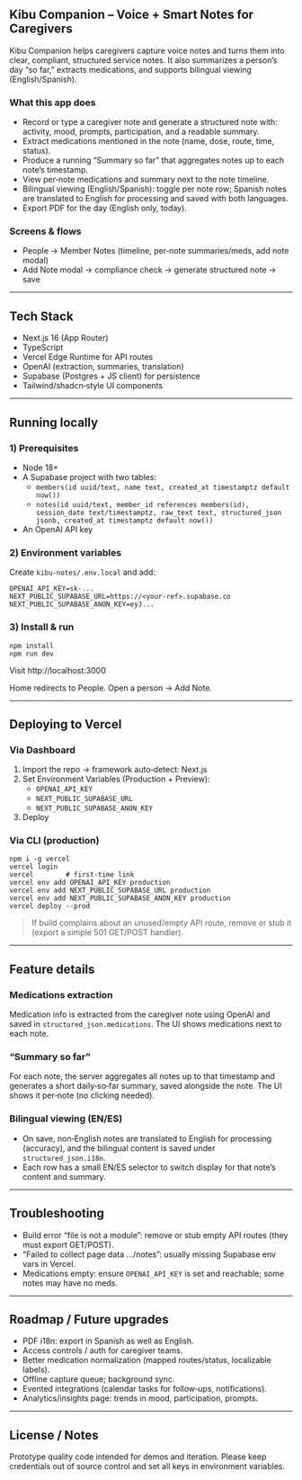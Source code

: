 ## Kibu Companion – Voice + Smart Notes for Caregivers

Kibu Companion helps caregivers capture voice notes and turns them into clear, compliant, structured service notes. It also summarizes a person’s day “so far,” extracts medications, and supports bilingual viewing (English/Spanish).

### What this app does
- Record or type a caregiver note and generate a structured note with: activity, mood, prompts, participation, and a readable summary.
- Extract medications mentioned in the note (name, dose, route, time, status).
- Produce a running “Summary so far” that aggregates notes up to each note’s timestamp.
- View per‑note medications and summary next to the note timeline.
- Bilingual viewing (English/Spanish): toggle per note row; Spanish notes are translated to English for processing and saved with both languages.
- Export PDF for the day (English only, today).

### Screens & flows
- People → Member Notes (timeline, per‑note summaries/meds, add note modal)
- Add Note modal → compliance check → generate structured note → save

---

## Tech Stack

- Next.js 16 (App Router)
- TypeScript
- Vercel Edge Runtime for API routes
- OpenAI (extraction, summaries, translation)
- Supabase (Postgres + JS client) for persistence
- Tailwind/shadcn‑style UI components

---

## Running locally

### 1) Prerequisites
- Node 18+
- A Supabase project with two tables:
  - `members(id uuid/text, name text, created_at timestamptz default now())`
  - `notes(id uuid/text, member_id references members(id), session_date text/timestamptz, raw_text text, structured_json jsonb, created_at timestamptz default now())`
- An OpenAI API key

### 2) Environment variables
Create `kibu-notes/.env.local` and add:

```
OPENAI_API_KEY=sk-...
NEXT_PUBLIC_SUPABASE_URL=https://<your-ref>.supabase.co
NEXT_PUBLIC_SUPABASE_ANON_KEY=eyJ...
```

### 3) Install & run
```
npm install
npm run dev
```
Visit http://localhost:3000

Home redirects to People. Open a person → Add Note.

---

## Deploying to Vercel

### Via Dashboard
1) Import the repo → framework auto‑detect: Next.js
2) Set Environment Variables (Production + Preview):
   - `OPENAI_API_KEY`
   - `NEXT_PUBLIC_SUPABASE_URL`
   - `NEXT_PUBLIC_SUPABASE_ANON_KEY`
3) Deploy

### Via CLI (production)
```
npm i -g vercel
vercel login
vercel        # first‑time link
vercel env add OPENAI_API_KEY production
vercel env add NEXT_PUBLIC_SUPABASE_URL production
vercel env add NEXT_PUBLIC_SUPABASE_ANON_KEY production
vercel deploy --prod
```

> If build complains about an unused/empty API route, remove or stub it (export a simple 501 GET/POST handler).

---

## Feature details

### Medications extraction
Medication info is extracted from the caregiver note using OpenAI and saved in `structured_json.medications`. The UI shows medications next to each note.

### “Summary so far”
For each note, the server aggregates all notes up to that timestamp and generates a short daily‑so‑far summary, saved alongside the note. The UI shows it per‑note (no clicking needed).

### Bilingual viewing (EN/ES)
- On save, non‑English notes are translated to English for processing (accuracy), and the bilingual content is saved under `structured_json.i18n`.
- Each row has a small EN/ES selector to switch display for that note’s content and summary.

---

## Troubleshooting

- Build error “file is not a module”: remove or stub empty API routes (they must export GET/POST).
- “Failed to collect page data …/notes”: usually missing Supabase env vars in Vercel.
- Medications empty: ensure `OPENAI_API_KEY` is set and reachable; some notes may have no meds.

---

## Roadmap / Future upgrades

- PDF i18n: export in Spanish as well as English.
- Access controls / auth for caregiver teams.
- Better medication normalization (mapped routes/status, localizable labels).
- Offline capture queue; background sync.
- Evented integrations (calendar tasks for follow‑ups, notifications).
- Analytics/insights page: trends in mood, participation, prompts.

---

## License / Notes

Prototype quality code intended for demos and iteration. Please keep credentials out of source control and set all keys in environment variables.

